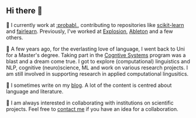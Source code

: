 ## Hi there 👋

🫧 I currently work at [:probabl.](https://probabl.ai/), contributing to repositories like [scikit-learn](https://scikit-learn.org/stable/) and [fairlearn](https://fairlearn.org/). Previously, I've worked at [Explosion](https://explosion.ai/), [Ableton](https://www.ableton.com/en/) and a few others. 

🫧 A few years ago, for the everlasting love of language, I went back to Uni for a Master's degree. Taking part in the [Cogntive Systems](https://www.ling.uni-potsdam.de/cogsys/) program was a blast and a dream come true. I got to explore (computational) linguistics and NLP, cognitive (neuro)science, ML and work on various research projects. I am still involved in supporting research in applied computational lingusitics.

🫧 I sometimes write on my [blog](https://www.holophrase.de/blog). A lot of the content is centred about language and literature. 

🫧 I am always interested in collaborating with institutions on scientific projects. Feel free to [contact me](https://www.linkedin.com/in/tamaraatanasoska/) if you have an idea for a collaboration.
